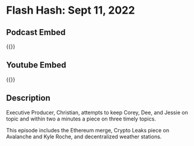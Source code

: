 # Flash Hash: Sept 11, 2022



## Podcast Embed
{{<podcast-embed url="https://player.simplecast.com/23ee643f-6925-437d-8d4f-d07313408f15?dark=false&color=EE6E04">}}

## Youtube Embed
{{<youtube yJC7BcDhdXg>}}

## Description
Executive Producer, Christian, attempts to keep Corey, Dee, and Jessie on topic and within two a minutes a piece on three timely topics.

This episode includes the Ethereum merge, Crypto Leaks piece on Avalanche and Kyle Roche, and decentralized weather stations.
